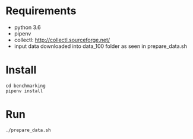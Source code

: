 # Requirements
- python 3.6
- pipenv
- collectl: http://collectl.sourceforge.net/
- input data downloaded into data_100 folder as seen in prepare_data.sh

# Install
    cd benchmarking
    pipenv install

# Run
    ./prepare_data.sh
